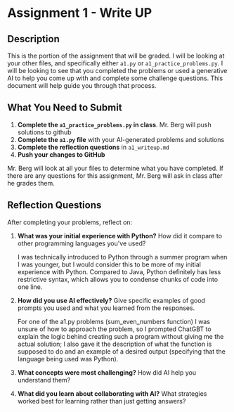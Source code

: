 # Assignment 1 - Write UP

## Description
This is the portion of the assignment that will be graded.  I will be looking at your other files, and specifically either `a1.py` or `a1_practice_problems.py`.  I will be looking to see that you completed the problems or used a generative AI to help you come up with and complete some challenge questions.  This document will help guide you through that process.

## What You Need to Submit
1. **Complete the `a1_practice_problems.py` in class**.  Mr. Berg will push solutions to github
2. **Complete the `a1.py` file** with your AI-generated problems and solutions
3. **Complete the reflection questions** in `a1_writeup.md`
4. **Push your changes to GitHub**

Mr. Berg will look at all your files to determine what you have completed.  If there are any questions for this assignment, Mr. Berg will ask in class after he grades them.


## Reflection Questions

After completing your problems, reflect on:

1. **What was your initial experience with Python?** How did it compare to other programming languages you've used?
  
      I was technically introduced to Python through a summer program when I was younger, but I would consider this to be more of my initial experience with Python. Compared to Java, Python definitely has less restrictive syntax, which allows you to condense chunks of code into one line.

3. **How did you use AI effectively?** Give specific examples of good prompts you used and what you learned from the responses.

    For one of the a1.py problems (sum_even_numbers function) I was unsure of how to approach the problem, so I prompted ChatGBT to explain the logic behind creating such a program without giving me the actual solution; I also gave it the description of what the function is supposed to do and an example of a desired output (specifying that the language being used was Python).

4. **What concepts were most challenging?** How did AI help you understand them?

5. **What did you learn about collaborating with AI?** What strategies worked best for learning rather than just getting answers?
